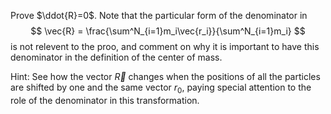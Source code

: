 Prove $\ddot{R}=0$. Note that the particular form of the denominator in 
$$
\vec{R} = \frac{\sum^N_{i=1}m_i\vec{r_i}}{\sum^N_{i=1}m_i}
$$
is not relevent to the proo, and comment on why it is important to have this denominator in the definition of the center of mass. 

Hint: See how the vector $\vec{R}$ changes when the positions of all the particles are shifted by one and the same vector $r_0$, paying special attention to the role of the denominator in this transformation. 